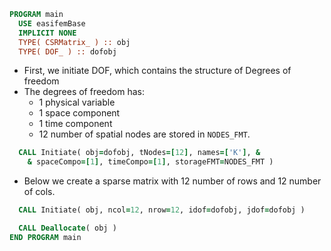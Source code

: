 ```fortran
PROGRAM main
  USE easifemBase
  IMPLICIT NONE
  TYPE( CSRMatrix_ ) :: obj
  TYPE( DOF_ ) :: dofobj
```

- First, we initiate DOF, which contains the structure of Degrees of freedom
- The degrees of freedom has:
  - 1 physical variable
  - 1 space component
  - 1 time component
  - 12 number of spatial nodes are stored in `NODES_FMT`.

```fortran
  CALL Initiate( obj=dofobj, tNodes=[12], names=['K'], &
    & spaceCompo=[1], timeCompo=[1], storageFMT=NODES_FMT )
```

- Below we create a sparse matrix with 12 number of rows and 12 number of cols.

```fortran
  CALL Initiate( obj, ncol=12, nrow=12, idof=dofobj, jdof=dofobj )
```

```fortran
  CALL Deallocate( obj )
END PROGRAM main
```
